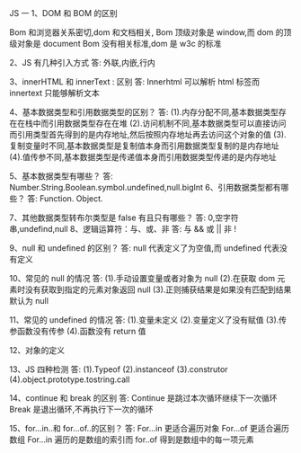 JS 一
1、DOM 和 BOM 的区别

Bom 和浏览器关系密切,dom 和文档相关,
Bom 顶级对象是 window,而 dom 的顶级对象是 document
Bom 没有相关标准,dom 是 w3c 的标准

2、JS 有几种引入方式
答:
外联,内嵌,行内

3、innerHTML 和 innerText : 区别
答:
Innerhtml 可以解析 html 标签而 innertext 只能够解析文本

4、基本数据类型和引用数据类型的区别？
答:
(1).内存分配不同,基本数据类型存在在栈中而引用数据类型存在在堆
(2).访问机制不同,基本数据类型可以直接访问而引用类型首先得到的是内存地址,然后按照内存地址再去访问这个对象的值
(3).复制变量时不同,基本数据类型是复制值本身而引用数据类型复制的是内存地址
(4).值传参不同,基本数据类型是传递值本身而引用数据类型传递的是内存地址

5、基本数据类型有哪些？
答:
Number.String.Boolean.symbol.undefined,null.bigInt
6、引用数据类型都有哪些？
答:
Function. Object.

7、其他数据类型转布尔类型是 false 有且只有哪些？
答:
0,空字符串,undefind,null
8、逻辑运算符：与、或、非
答:
与 &&
或 ||
非 !

9、null 和 undefined 的区别？
答:
null 代表定义了为空值,而 undefined 代表没有定义

10、常见的 null 的情况
答:
(1).手动设置变量或者对象为 null
(2).在获取 dom 元素时没有获取到指定的元素对象返回 null
(3).正则捕获结果是如果没有匹配到结果默认为 null

11、常见的 undefined 的情况
答:
(1).变量未定义
(2).变量定义了没有赋值
(3).传参函数没有传参
(4).函数没有 return 值

12、对象的定义

13、JS 四种检测
答:
(1).Typeof
(2).instanceof
(3).construtor
(4).object.prototype.tostring.call

14、continue 和 break 的区别
答:
Continue 是跳过本次循环继续下一次循环
Break 是退出循环,不再执行下一次的循环

15、for…in..和 for…of..的区别？
答:
For...in 更适合遍历对象
For...of 更适合遍历数组
For...in 遍历的是数组的索引而 for..of 得到是数组中的每一项元素
